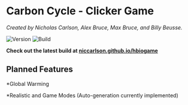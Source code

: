# Carbon Cycle - Clicker Game

*Created by Nicholas Carlson, Alex Bruce, Max Bruce, and Billy Beusse.*

![Version](https://img.shields.io/badge/Version-0.1.2-green.svg "Version")  ![Build](https://img.shields.io/badge/Build-Passing-green.svg
"Build")



**Check out the latest build at [niccarlson.github.io/hbiogame](niccarlson.github.io/hbiogame)**

## Planned Features

*Global Warming

*Realistic and Game Modes (Auto-generation currently implemented)
